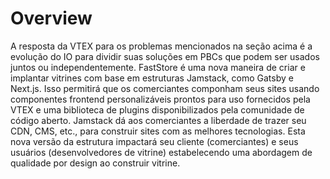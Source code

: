 # Overview
A resposta da VTEX para os problemas mencionados na seção acima é a evolução do IO para dividir suas
soluções em PBCs que podem ser usados juntos ou independentemente. FastStore é uma nova maneira de criar e
implantar vitrines com base em estruturas Jamstack, como Gatsby e Next.js. Isso permitirá que os comerciantes
componham seus sites usando componentes frontend personalizáveis prontos para uso fornecidos pela VTEX e uma
biblioteca de plugins disponibilizados pela comunidade de código aberto. Jamstack dá aos comerciantes a liberdade
de trazer seu CDN, CMS, etc., para construir sites com as melhores tecnologias. Esta nova versão da estrutura
impactará seu cliente (comerciantes) e seus usuários (desenvolvedores de vitrine) estabelecendo uma abordagem
de qualidade por design ao construir vitrine.